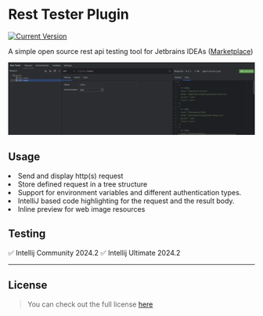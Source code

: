 # Rest Tester Plugin

[![Current Version](https://img.shields.io/badge/version-1.4.2-green.svg)](https://github.com/ChargeIn/RestTester)

<!-- Plugin description -->
A simple open source rest api testing tool for Jetbrains
IDEAs ([Marketplace](https://plugins.jetbrains.com/plugin/20924-rest-tester))
<!-- Plugin description end -->

![Rest Tester Preview](https://github.com/ChargeIn/RestTester/blob/master/.github/demo.png)

## Usage

<li>Send and display http(s) request</li>
<li>Store defined request in a tree structure</li>
<li>Support for environment variables and different authentication types.</li>
<li>IntelliJ based code highlighting for the request and the result body.</li>
<li>Inline preview for web image resources</li>

## Testing

&#9989; Intellij Community 2024.2
&#9989; Intellij Ultimate 2024.2

---

## License

> You can check out the full license [here](https://github.com/ChargeIn/RestTester/blob/master/LICENSE)

